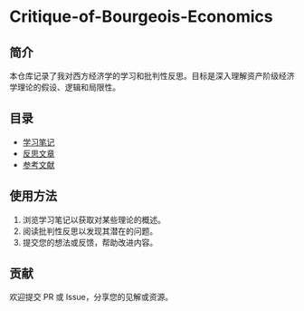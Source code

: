 # Critique-of-Bourgeois-Economics
## 简介
本仓库记录了我对西方经济学的学习和批判性反思。目标是深入理解资产阶级经济学理论的假设、逻辑和局限性。

## 目录
- [学习笔记](path/to/notes)
- [反思文章](path/to/reflections)
- [参考文献](path/to/references)

## 使用方法
1. 浏览学习笔记以获取对某些理论的概述。
2. 阅读批判性反思以发现其潜在的问题。
3. 提交您的想法或反馈，帮助改进内容。

## 贡献
欢迎提交 PR 或 Issue，分享您的见解或资源。
